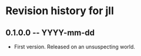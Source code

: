 # Revision history for jll

## 0.1.0.0 -- YYYY-mm-dd

* First version. Released on an unsuspecting world.

